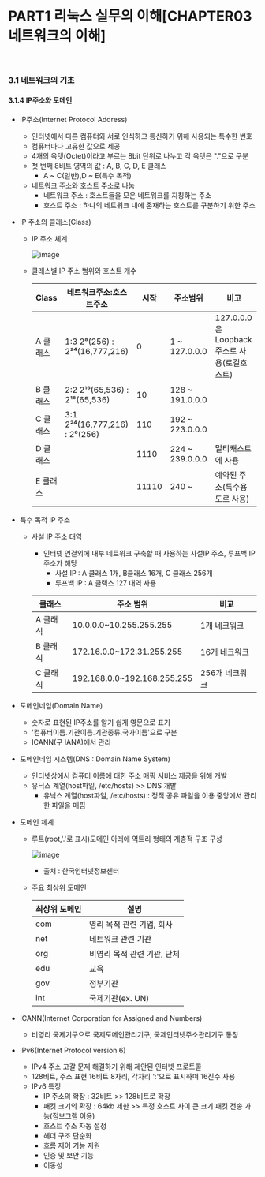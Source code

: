 # PART1 리눅스 실무의 이해[CHAPTER03 네트워크의 이해]


<br>


### 3.1 네트워크의 기초

#### 3.1.4 IP주소와 도메인
    
- IP주소(Internet Protocol Address)
    - 인터넷에서 다른 컴퓨터와 서로 인식하고 통신하기 위해 사용되는 특수한 번호
    - 컴퓨터마다 고유한 값으로 제공
    - 4개의 옥텟(Octet)이라고 부르는 8bit 단위로 나누고 각 옥텟은 "."으로 구분
    - 첫 번째 8비트 영역의 값 : A, B, C, D, E 클래스
        - A ~ C(일반),D ~ E(특수 목적)
    - 네트워크 주소와 호스트 주소로 나눔
        - 네트워크 주소 : 호스트들을 모은 네트워크를 지칭하는 주소
        - 호스트 주소 : 하나의 네트워크 내에 존재하는 호스트를 구분하기 위한 주소

- IP 주소의 클래스(Class)

    - IP 주소 체계

        ![image](https://user-images.githubusercontent.com/93310395/236216466-f9518b0d-0495-4d21-9eb6-5a56cb0a339f.png)

    - 클래스별 IP 주소 범위와 호스트 개수

        |Class|	네트워크주소:호스트주소|	시작|	주소범위|	비고|
        |---|---|---|---|---|
        |A 클래스|	1:3 2⁸(256) : 2²⁴(16,777,216)|	0|	1 ~ 127.0.0.0|	127.0.0.0은 Loopback 주소로 사용(로컬호스트)|
        |B 클래스|	2:2 2¹⁶(65,536) : 2¹⁶(65,536)	|10|	128 ~ 191.0.0.0	|
        |C 클래스|	3:1 2²⁴(16,777,216) : 2⁸(256)	|110|	192 ~ 223.0.0.0|	
        |D 클래스|		|1110|	224 ~ 239.0.0.0	|멀티캐스트에 사용|
        |E 클래스|		|11110|	240 ~	|예약된 주소(특수용도로 사용)|       


- 특수 목적 IP 주소
    
    - 사설 IP 주소 대역
        - 인터넷 연결외에 내부 네트워크 구축할 때 사용하는 사설IP 주소, 루프백 IP 주소가 해당
            - 사설 IP : A 클래스 1개, B클래스 16개, C 클래스 256개
            - 루프백 IP : A 클랙스 127 대역 사용

        |클래스|주소 범위|비교|
        |---|---|---|
        |A 클래식|10.0.0.0~10.255.255.255|1개 네크워크|
        |B 클래식|172.16.0.0~172.31.255.255|16개 네크워크|
        |C 클래식|192.168.0.0~192.168.255.255|256개 네크워크|

- 도메인네임(Domain Name)
    - 숫자로 표현된 IP주소를 알기 쉽게 영문으로 표기
    - '컴퓨터이름.기관이름.기관종류.국가이름'으로 구분
    - ICANN(구 IANA)에서 관리

- 도메인네임 시스템(DNS : Domain Name System)
    - 인터넷상에서 컴퓨터 이름에 대한 주소 매핑 서비스 제공을 위해 개발
    - 유닉스 계열(host파일, /etc/hosts) >> DNS 개발
        - 유닉스 계열(host파일, /etc/hosts)  : 정적 공유 파일을 이용 중앙에서 관리한 파일을 매핌

- 도메인 체계
    - 루트(root,'.'로 표시)도메인 아래에 역트리 형태의 계층적 구조 구성

        ![image](https://user-images.githubusercontent.com/93310395/236613920-2fdabe4d-85e6-4fcb-a0ac-dffe6f3e0faf.png)

         * 출처 : 한국인터넷정보센터
    - 주요 최상위 도메인
         
        |최상위 도메인|설명|
        |---|---|
        |com|영리 목적 관련 기업, 회사|
        |net|네트워크 관련 기관|
        |org|비영리 목적 관련 기관, 단체|
        |edu|교육|
        |gov|정부기관|
        |int|국제기관(ex. UN)|

- ICANN(Internet Corporation for Assigned and Numbers)
    - 비영리 국제기구으로 국제도메인관리기구, 국제인터넷주소관리기구 통칭

- IPv6(Internet Protocol version 6)
    - IPv4 주소 고갈 문제 해결하기 위해 제안된 인터넷 프로토콜
    - 128비트, 주소 표현 16비트 8자리, 각자리 ':'으로 표시하며 16진수 사용
    - IPv6 특징
        - IP 주소의 확장 : 32비트 >> 128비트로 확장
        - 패킷 크기의 확장 : 64kb 제한 >> 특정 호스트 사이 큰 크기 패킷 전송 가능(점보그램 이용)
        - 호스트 주소 자동 설정
        - 헤더 구조 단순화
        - 흐름 제어 기능 지원
        - 인증 및 보안 기능
        - 이동성     
    
        